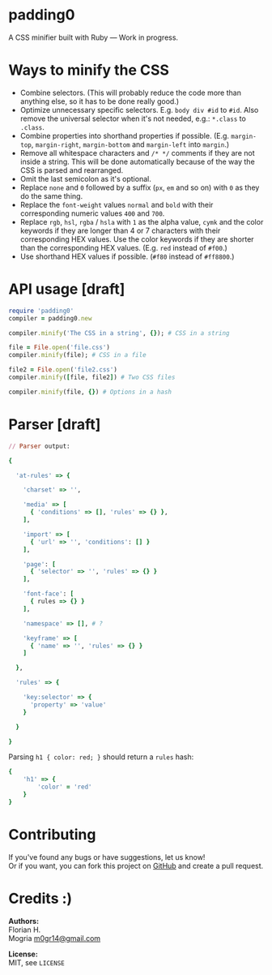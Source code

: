 padding0
========

A CSS minifier built with Ruby — Work in progress.

# Ways to minify the CSS

- Combine selectors. (This will probably reduce the code more than anything else, so it has to be done really good.)
- Optimize unnecessary specific selectors. E.g. `body div #id` to `#id`. Also remove the universal selector when it's not needed, e.g.: `*.class` to `.class`.
- Combine properties into shorthand properties if possible. (E.g. `margin-top`, `margin-right`, `margin-bottom` and `margin-left` into `margin`.)
- Remove all whitespace characters and `/* */` comments if they are not inside a string. This will be done automatically because of the way the CSS is parsed and rearranged.
- Omit the last semicolon as it's optional.
- Replace `none` and `0` followed by a suffix (`px`, `em` and so on) with `0` as they do the same thing.
- Replace the `font-weight` values `normal` and `bold` with their corresponding numeric values `400` and `700`.
- Replace `rgb`, `hsl`, `rgba` / `hsla` with `1` as the alpha value, `cymk` and the color keywords if they are longer than 4 or 7 characters with their corresponding HEX values. Use the color keywords if they are shorter than the corresponding HEX values. (E.g. `red` instead of `#f00`.)
- Use shorthand HEX values if possible. (`#f80` instead of `#ff8800`.)

# API usage [draft]

```ruby
require 'padding0'
compiler = padding0.new

compiler.minify('The CSS in a string', {}); # CSS in a string

file = File.open('file.css')
compiler.minify(file); # CSS in a file

file2 = File.open('file2.css')
compiler.minify([file, file2]) # Two CSS files

compiler.minify(file, {}) # Options in a hash
```

# Parser [draft]

```ruby
// Parser output:

{

  'at-rules' => {

    'charset' => '',

    'media' => [
      { 'conditions' => [], 'rules' => {} },
    ],

    'import' => [
      { 'url' => '', 'conditions': [] }
    ],

    'page': [
      { 'selector' => '', 'rules' => {} }
    ],

    'font-face': [
      { rules => {} }
    ],

    'namespace' => [], # ?

    'keyframe' => [
      { 'name' => '', 'rules' => {} }
    ]

  },

  'rules' => {

    'key:selector' => {
      'property' => 'value'
    }

  }

}
```

Parsing `h1 { color: red; }` should return a `rules` hash:

```ruby
{
	'h1' => {
		'color' = 'red'
	}
}
```


# Contributing

If you've found any bugs or have suggestions, let us know!<br />
Or if you want, you can fork this project on [GitHub](https://github.com/js-coder/padding0) and create a pull request.

# Credits :)

**Authors:** <br />
Florian H. <br />
Mogria <m0gr14@gmail.com>

**License:** <br />
MIT, see `LICENSE`